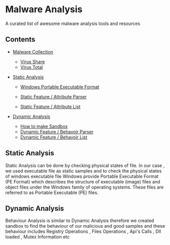 #  Malware Analysis

A curated list of awesome malware analysis tools and resources
## Contents
- [Malware Collection](#)
    - [Virus Share](https://virusshare.com/)
    - [Virus Total](https://www.virustotal.com/gui/home/upload)
- [Static Analysis](https://github.com/mianarslan78/Malware-Analysis/tree/master/Static%20Analysis)
    - [Windows Portable Executable Format](https://docs.microsoft.com/en-us/windows/win32/debug/pe-format)
    - [Static Feature / Attribute Parser](https://github.com/mianarslan78/Malware-Analysis/blob/master/Static%20Analysis/Static_Feature_Parser.ipynb)

    - [Static Feature / Attribute List](https://github.com/mianarslan78/Malware-Analysis/blob/master/Static%20Analysis/Static_Feature_Vector.ipynb)
    
- [Dynamic Analysis](https://github.com/mianarslan78/Malware-Analysis/tree/master/Dynamic%20Analysis)
    - [How to make Sandbox](https://github.com/mianarslan78/Malware-Analysis/blob/master/Dynamic%20Analysis/Sandbox_Tutorial.ipynb)
    - [Dynamic Feature / Behavoir Parser](https://github.com/mianarslan78/Malware-Analysis/blob/master/Dynamic%20Analysis/Dynamic_Feature_Parser.ipynb)
    - [Dynamic Feature / Behavoir List](https://github.com/mianarslan78/Malware-Analysis/blob/master/Dynamic%20Analysis/Dynamic_Feature_Vector.ipynb)
    
    

## Static Analysis
  Static Analysis can be done by checking physical states of file. In our case , we used executable file as static samples and to check the physical states of windows executable file Windows provide Portable Executable Format (PE Format) which describes the structure of executable (image) files and object files under the Windows family of operating systems. These files are referred to as Portable Executable (PE) files.

## Dynamic Analysis
  Behaviour Analysis is similar to Dynamic Analysis therefore we created sandbox to find the behaviour of our malicious and good samples 
  and these behaviour includes Registry Operations , Files Operations , Api's Calls , Dll loaded , Mutex Information etc 
